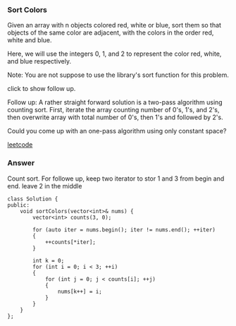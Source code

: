 ### Sort Colors
Given an array with n objects colored red, white or blue, sort them so that objects of the same color are adjacent, with the colors in the order red, white and blue.

Here, we will use the integers 0, 1, and 2 to represent the color red, white, and blue respectively.

Note:
You are not suppose to use the library's sort function for this problem.

click to show follow up.

Follow up:
A rather straight forward solution is a two-pass algorithm using counting sort.
First, iterate the array counting number of 0's, 1's, and 2's, then overwrite array with total number of 0's, then 1's and followed by 2's.

Could you come up with an one-pass algorithm using only constant space?

[leetcode](https://leetcode.com/problems/sort-colors/description/)

### Answer 
Count sort. For followe up, keep two iterator to stor 1 and 3 from begin and end. leave 2 in the middle

	class Solution {
	public:
	    void sortColors(vector<int>& nums) {
	        vector<int> counts(3, 0);
	        
	        for (auto iter = nums.begin(); iter != nums.end(); ++iter)
	        {
	            ++counts[*iter];
	        }
	        
	        int k = 0;
	        for (int i = 0; i < 3; ++i)
	        {
	            for (int j = 0; j < counts[i]; ++j)
	            {
	                nums[k++] = i;
	            }
	        }
	    }
	};